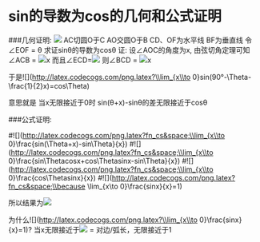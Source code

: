 # sin的导数为cos的几何和公式证明
###几何证明:
![](http://7xqhly.com1.z0.glb.clouddn.com/sincos.png)
AC切圆O于C
AO交圆O于B
CD、OF为水平线
BF为垂直线
令∠EOF = θ 求证sinθ的导数为cosθ
证:
设∠AOC的角度为x,
由弦切角定理可知∠ACB = ![](http://latex.codecogs.com/png.latex?fn_cs&space;frac{1}{2})x
而且∠ECD=![](http://latex.codecogs.com/png.latex?fn_cs&space;\\Theta)
则∠BCD = ![](http://latex.codecogs.com/png.latex?fn_cs&space;\90°-θ-$\frac{1}{2})x

于是![](http://latex.codecogs.com/png.latex?\\lim_{x\\to 0}sin(90°-\\Theta-\\frac{1}{2}x)=cos\\Theta)

意思就是 当x无限接近于0时 sin(θ+x)-sinθ的差无限接近于cosθ

###公式证明:

#![](http://latex.codecogs.com/png.latex?fn_cs&space;\\lim_{x\\to 0}\\frac{sin(\\Theta+x)-sin\\Theta}{x})
#![](http://latex.codecogs.com/png.latex?fn_cs&space;\\lim_{x\\to 0}\\frac{sin\\Thetacosx+cos\\Thetasinx-sin\\Theta}{x})
#![](http://latex.codecogs.com/png.latex?fn_cs&space;\\lim_{x\\to 0}\\frac{cos\\Thetasinx}{x})
#![](http://latex.codecogs.com/png.latex?fn_cs&space;\\because \\lim_{x\\to 0}\\frac{sinx}{x}=1)

所以结果为![](http://latex.codecogs.com/png.latex?\\cosx)

为什么![](http://latex.codecogs.com/png.latex?\\lim_{x\\to 0}\frac{sinx}{x}=1)?
当x无限接近于![](http://latex.codecogs.com/png.latex?\\frac{sinx}{x}=\\frac{对边/半径}{弧长/半径}) = 对边/弧长，无限接近于1



